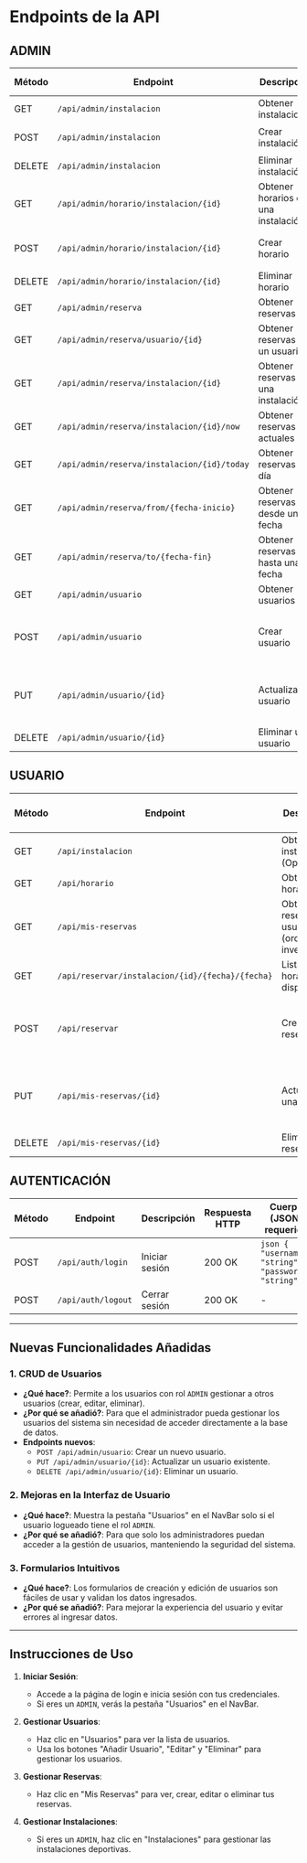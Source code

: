 # Endpoints de la API

## **ADMIN**
| Método  | Endpoint                                     | Descripción                            | Respuesta HTTP | Cuerpo (JSON) requerido |
|---------|---------------------------------------------|----------------------------------------|---------------|--------------------------|
| GET     | `/api/admin/instalacion`                   | Obtener instalaciones                 | 200 OK        | -                        |
| POST    | `/api/admin/instalacion`                   | Crear instalación                     | 201 Created   | ```json { "nombre": "string", "ubicacion": "string" } ``` |
| DELETE  | `/api/admin/instalacion`                   | Eliminar instalación                  | 204 No Content | ```json { "id": 1 } ```  |
| GET     | `/api/admin/horario/instalacion/{id}`      | Obtener horarios de una instalación   | 200 OK        | -                        |
| POST    | `/api/admin/horario/instalacion/{id}`      | Crear horario                         | 201 Created   | ```json { "dia": "string", "hora_inicio": "HH:mm:ss", "hora_fin": "HH:mm:ss" } ``` |
| DELETE  | `/api/admin/horario/instalacion/{id}`      | Eliminar horario                      | 204 No Content | ```json { "id": 1 } ```  |
| GET     | `/api/admin/reserva`                       | Obtener reservas                      | 200 OK        | -                        |
| GET     | `/api/admin/reserva/usuario/{id}`         | Obtener reservas de un usuario        | 200 OK        | -                        |
| GET     | `/api/admin/reserva/instalacion/{id}`     | Obtener reservas de una instalación   | 200 OK        | -                        |
| GET     | `/api/admin/reserva/instalacion/{id}/now` | Obtener reservas actuales             | 200 OK        | -                        |
| GET     | `/api/admin/reserva/instalacion/{id}/today` | Obtener reservas del día              | 200 OK        | -                        |
| GET     | `/api/admin/reserva/from/{fecha-inicio}`  | Obtener reservas desde una fecha      | 200 OK        | -                        |
| GET     | `/api/admin/reserva/to/{fecha-fin}`       | Obtener reservas hasta una fecha      | 200 OK        | -                        |
| GET     | `/api/admin/usuario`                      | Obtener usuarios                      | 200 OK        | -                        |
| POST    | `/api/admin/usuario`                      | Crear usuario                         | 201 Created   | ```json { "username": "string", "email": "string", "password": "string", "tipo": "ADMIN/OPERARIO/USUARIO", "enabled": true/false } ``` |
| PUT     | `/api/admin/usuario/{id}`                 | Actualizar un usuario                 | 200 OK        | ```json { "username": "string", "email": "string", "password": "string", "tipo": "ADMIN/OPERARIO/USUARIO", "enabled": true/false } ``` |
| DELETE  | `/api/admin/usuario/{id}`                 | Eliminar un usuario                   | 204 No Content | -                        |

## **USUARIO**
| Método  | Endpoint                                       | Descripción                              | Respuesta HTTP | Cuerpo (JSON) requerido |
|---------|-----------------------------------------------|------------------------------------------|---------------|--------------------------|
| GET     | `/api/instalacion`                            | Obtener instalaciones (Opcional)        | 200 OK        | -                        |
| GET     | `/api/horario`                                | Obtener horarios                        | 200 OK        | -                        |
| GET     | `/api/mis-reservas`                           | Obtener reservas del usuario (orden inverso) | 200 OK        | -                        |
| GET     | `/api/reservar/instalacion/{id}/{fecha}/{fecha}` | Lista de horarios disponibles          | 200 OK        | -                        |
| POST    | `/api/reservar`                               | Crear una reserva                       | 201 Created   | ```json { "horario": { "id": 1 }, "fecha": "YYYY-MM-DD" } ``` |
| PUT     | `/api/mis-reservas/{id}`                      | Actualizar una reserva                  | 200 OK        | ```json { "horario": { "id": 1 }, "fecha": "YYYY-MM-DD" } ``` |
| DELETE  | `/api/mis-reservas/{id}`                      | Eliminar una reserva                    | 204 No Content | -                        |

## **AUTENTICACIÓN**
| Método  | Endpoint                                       | Descripción                              | Respuesta HTTP | Cuerpo (JSON) requerido |
|---------|-----------------------------------------------|------------------------------------------|---------------|--------------------------|
| POST    | `/api/auth/login`                             | Iniciar sesión                           | 200 OK        | ```json { "username": "string", "password": "string" } ``` |
| POST    | `/api/auth/logout`                            | Cerrar sesión                            | 200 OK        | -                        |

---

## **Nuevas Funcionalidades Añadidas**

### **1. CRUD de Usuarios**
- **¿Qué hace?**: Permite a los usuarios con rol `ADMIN` gestionar a otros usuarios (crear, editar, eliminar).
- **¿Por qué se añadió?**: Para que el administrador pueda gestionar los usuarios del sistema sin necesidad de acceder directamente a la base de datos.
- **Endpoints nuevos**:
  - `POST /api/admin/usuario`: Crear un nuevo usuario.
  - `PUT /api/admin/usuario/{id}`: Actualizar un usuario existente.
  - `DELETE /api/admin/usuario/{id}`: Eliminar un usuario.

### **2. Mejoras en la Interfaz de Usuario**
- **¿Qué hace?**: Muestra la pestaña "Usuarios" en el NavBar solo si el usuario logueado tiene el rol `ADMIN`.
- **¿Por qué se añadió?**: Para que solo los administradores puedan acceder a la gestión de usuarios, manteniendo la seguridad del sistema.

### **3. Formularios Intuitivos**
- **¿Qué hace?**: Los formularios de creación y edición de usuarios son fáciles de usar y validan los datos ingresados.
- **¿Por qué se añadió?**: Para mejorar la experiencia del usuario y evitar errores al ingresar datos.

---

## **Instrucciones de Uso**

1. **Iniciar Sesión**:
   - Accede a la página de login e inicia sesión con tus credenciales.
   - Si eres un `ADMIN`, verás la pestaña "Usuarios" en el NavBar.

2. **Gestionar Usuarios**:
   - Haz clic en "Usuarios" para ver la lista de usuarios.
   - Usa los botones "Añadir Usuario", "Editar" y "Eliminar" para gestionar los usuarios.

3. **Gestionar Reservas**:
   - Haz clic en "Mis Reservas" para ver, crear, editar o eliminar tus reservas.

4. **Gestionar Instalaciones**:
   - Si eres un `ADMIN`, haz clic en "Instalaciones" para gestionar las instalaciones deportivas.


